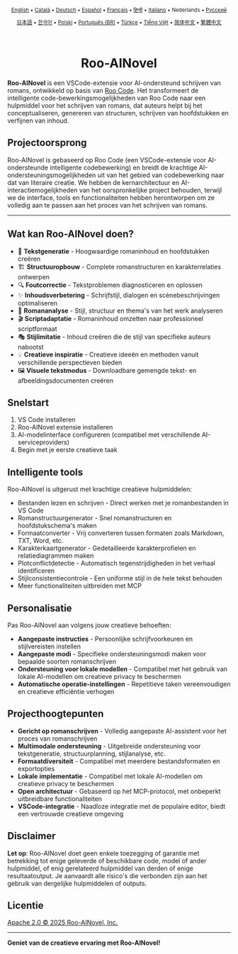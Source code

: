 <div align="center">
<sub>

[English](../../README.md) • [Català](../ca/README.md) • [Deutsch](../de/README.md) • [Español](../es/README.md) • [Français](../fr/README.md) • [हिन्दी](../hi/README.md) • [Italiano](../it/README.md) • Nederlands • [Русский](../ru/README.md)

</sub>
<sub>

[日本語](../ja/README.md) • [한국어](../ko/README.md) • [Polski](../pl/README.md) • [Português (BR)](../pt-BR/README.md) • [Türkçe](../tr/README.md) • [Tiếng Việt](../vi/README.md) • [简体中文](../zh-CN/README.md) • [繁體中文](../zh-TW/README.md)

</sub>
</div>
<br>
<div align="center">
  <h1>Roo-AINovel</h1>
</div>

**Roo-AINovel** is een VSCode-extensie voor AI-ondersteund schrijven van romans, ontwikkeld op basis van [Roo Code](https://github.com/RooCodeInc/Roo-Code). Het transformeert de intelligente code-bewerkingsmogelijkheden van Roo Code naar een hulpmiddel voor het schrijven van romans, dat auteurs helpt bij het conceptualiseren, genereren van structuren, schrijven van hoofdstukken en verfijnen van inhoud.

## Projectoorsprong

Roo-AINovel is gebaseerd op Roo Code (een VSCode-extensie voor AI-ondersteunde intelligente codebewerking) en breidt de krachtige AI-ondersteuningsmogelijkheden uit van het gebied van codebewerking naar dat van literaire creatie. We hebben de kernarchitectuur en AI-interactiemogelijkheden van het oorspronkelijke project behouden, terwijl we de interface, tools en functionaliteiten hebben herontworpen om ze volledig aan te passen aan het proces van het schrijven van romans.

---

## Wat kan Roo-AINovel doen?

- 📝 **Tekstgeneratie** - Hoogwaardige romaninhoud en hoofdstukken creëren
- 🏗️ **Structuuropbouw** - Complete romanstructuren en karakterrelaties ontwerpen
- 🔍 **Foutcorrectie** - Tekstproblemen diagnosticeren en oplossen
- ✨ **Inhoudsverbetering** - Schrijfstijl, dialogen en scènebeschrijvingen optimaliseren
- 🔬 **Romananalyse** - Stijl, structuur en thema's van het werk analyseren
- 🎬 **Scriptadaptatie** - Romaninhoud omzetten naar professioneel scriptformaat
- 🎭 **Stijlimitatie** - Inhoud creëren die de stijl van specifieke auteurs nabootst
- 💡 **Creatieve inspiratie** - Creatieve ideeën en methoden vanuit verschillende perspectieven bieden
- 🖼️ **Visuele tekstmodus** - Downloadbare gemengde tekst- en afbeeldingsdocumenten creëren

## Snelstart

1. VS Code installeren
2. Roo-AINovel extensie installeren
3. AI-modelinterface configureren (compatibel met verschillende AI-serviceproviders)
4. Begin met je eerste creatieve taak

## Intelligente tools

Roo-AINovel is uitgerust met krachtige creatieve hulpmiddelen:

- Bestanden lezen en schrijven - Direct werken met je romanbestanden in VS Code
- Romanstructuurgenerator - Snel romanstructuren en hoofdstukschema's maken
- Formaatconverter - Vrij converteren tussen formaten zoals Markdown, TXT, Word, etc.
- Karakterkaartgenerator - Gedetailleerde karakterprofielen en relatiediagrammen maken
- Plotconflictdetectie - Automatisch tegenstrijdigheden in het verhaal identificeren
- Stijlconsistentiecontrole - Een uniforme stijl in de hele tekst behouden
- Meer functionaliteiten uitbreiden met MCP

## Personalisatie

Pas Roo-AINovel aan volgens jouw creatieve behoeften:

- **Aangepaste instructies** - Persoonlijke schrijfvoorkeuren en stijlvereisten instellen
- **Aangepaste modi** - Specifieke ondersteuningsmodi maken voor bepaalde soorten romanschrijven
- **Ondersteuning voor lokale modellen** - Compatibel met het gebruik van lokale AI-modellen om creatieve privacy te beschermen
- **Automatische operatie-instellingen** - Repetitieve taken vereenvoudigen en creatieve efficiëntie verhogen

## Projecthoogtepunten

- **Gericht op romanschrijven** - Volledig aangepaste AI-assistent voor het proces van romanschrijven
- **Multimodale ondersteuning** - Uitgebreide ondersteuning voor tekstgeneratie, structuurplanning, stijlanalyse, etc.
- **Formaatdiversiteit** - Compatibel met meerdere bestandsformaten en exportopties
- **Lokale implementatie** - Compatibel met lokale AI-modellen om creatieve privacy te beschermen
- **Open architectuur** - Gebaseerd op het MCP-protocol, met onbeperkt uitbreidbare functionaliteiten
- **VSCode-integratie** - Naadloze integratie met de populaire editor, biedt een vertrouwde creatieve omgeving

## Disclaimer

**Let op**: Roo-AINovel doet geen enkele toezegging of garantie met betrekking tot enige geleverde of beschikbare code, model of ander hulpmiddel, of enig gerelateerd hulpmiddel van derden of enige resultaatoutput. Je aanvaardt alle risico's die verbonden zijn aan het gebruik van dergelijke hulpmiddelen of outputs.

## Licentie

[Apache 2.0 © 2025 Roo-AINovel, Inc.](./LICENSE)

---

**Geniet van de creatieve ervaring met Roo-AINovel!** 